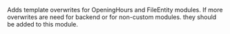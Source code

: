 Adds template overwrites for OpeningHours and FileEntity modules.
If more overwrites are need for backend or for non-custom modules.
they should be added to this module.
